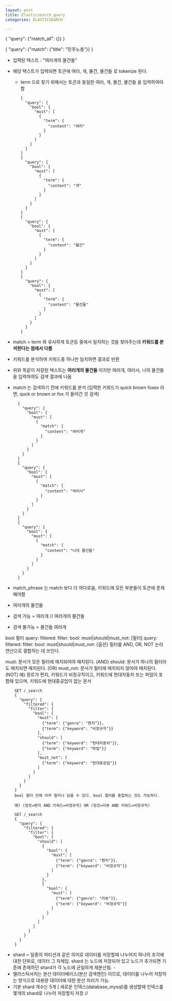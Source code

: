 ```yaml
---
layout: post
title: Elasticsearch_query
categories: ELASTICSEARCH

---
```




{
  "query": {"match_all": {}}
}

{
  "query": {"match": {"title": "민주노총"}}
}



* 입력된 텍스트 : "여러개의 물건들"
* 해당 텍스트가 입력되면 토큰에 여러, 개, 물건, 물건들 로 tokenize 된다.

  * term 으로 찾기 위해서는 토큰과 동일한 여러, 개, 물건, 물건들 을 입력하여야 함


        {
          "query": {
            "bool": {
              "must": [
                {
                  "term": {
                    "content": "여러"
                  }
                }
              ]
            }
          }
        }
        {
          "query": {
            "bool": {
              "must": [
                {
                  "term": {
                    "content": "개"
                  }
                }
              ]
            }
          }
        }
        {
          "query": {
            "bool": {
              "must": [
                {
                  "term": {
                    "content": "물건"
                  }
                }
              ]
            }
          }
        }
        {
          "query": {
            "bool": {
              "must": [
                {
                  "term": {
                    "content": "물건들"
                  }
                }
              ]
            }
          }
        }
        
* match = term 와 유사하게 토큰등 중에서 일치하는 것을 찾아주는데 **키워드를 분석한다는 점에서 다름**
* 키워드를 분석하여 키워드중 하나만 일치하면 결과로 반환
* 위와 똑같이 저장된 텍스트는 **여러개의 물건들** 이지만 여러개, 여러사, 나의 물건들  을 입력하여도 검색 결과에 나옴 
* match 는 검색하기 전에 키워드를 분석 (입력한 키워드가 quick brown foxex 라면, quck or brown or fox 가 들어간 것 검색)

        {
          "query": {
            "bool": {
              "must": [
                {
                  "match": {
                    "content": "여러개"
                  }
                }
              ]
            }
          }
        }
        {
          "query": {
            "bool": {
              "must": [
                {
                  "match": {
                    "content": "여러사"
                  }
                }
              ]
            }
          }
        }
        {
          "query": {
            "bool": {
              "must": [
                {
                  "match": {
                    "content": "나의 물건들"
                  }
                }
              ]
            }
          }
        }
        
* match_phrase 는 match 보다 더 까다로움, 키워드에 모든 부분들이 토큰에 존재해야함
* 여러개의 물건들
* 검색 가능 = 여러개 // 여러개의 물건들
* 검색 불가능 = 물건들 여러개



bool 필터
query: filtered: filter: bool: must|should|must_not: [필터]
query: filtered: filter: bool: must|should|must_not: {옵션}
필터를 AND, OR, NOT 논리 연산으로 결합하는 데 쓰인다.

must: 문서가 모든 필터에 매치되어야 매치된다. (AND)
should: 문서가 하나의 필터라도 매치되면 매치된다. (OR)
must_not: 문서가 필터에 매치되지 않아야 매치된다. (NOT)
예) 장르가 편지, 키워드가 비정규직이고, 키워드에 현대자동차 또는 파업이 포함돼 있으며, 키워드에 현대중공업이 없는 문서

        GET /_search
        {
          "query": {
            "filtered": {
              "filter": {
                "bool": {
                  "must": [
                    {"term": {"genre": "편지"}},
                    {"term": {"keyword": "비정규직"}}
                  ],
                  "should": [
                    {"term": {"keyword": "현대자동차"}},
                    {"term": {"keyword": "파업"}}
                  ],
                  "must_not": [
                    {"term": {"keyword": "현대중공업"}}
                  ]
                }
              }
            }
          }
        }
        bool 필터 안에 아무 필터나 담을 수 있다. bool 필터를 중첩하는 것도 가능하다.

        예) (장르=편지 AND 키워드=비정규직) OR (장르=리뷰 AND 키워드=비정규직)

        GET /_search
        {
          "query": {
            "filtered": {
              "filter": {
                "bool": {
                  "should": [
                    {
                      "bool": {
                        "must": [
                          {"term": {"genre": "편지"}},
                          {"term": {"keyword": "비정규직"}}
                        ]
                      }
                    },
                    {
                      "bool": {
                        "must": [
                          {"term": {"genre": "리뷰"}},
                          {"term": {"keyword": "비정규직"}}
                        ]
                      }
                    }
                  ]
                }
              }
            }
          }
        }


* shard = 일종의 파티션과 같은 의미로 데이터를 저장할때 나누어지 하나의 조각에 대한 단위로, 데이터 그 자체임. shard 는 노드에 저장되어 있고 노드가 추가되면 기존에 존재하던 shard가 각 노드에 균일하게 재분산됨. - 
* 엘라스틱서치는 분산 데이터베이스(분산 검색엔진) 이므로, 데이터를 나누어 저장하는 방식으로 대용량 데이터에 대한 분산 처리가 가능. 
* 기본 shard 개수는 5개 ( 새로운 인덱스(database_mysql)를 생성할때 인덱스를 몇개의 shard로 나누어 저장할지 저장 // 
